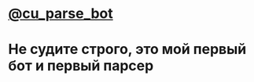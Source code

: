 # [@cu_parse_bot](https://t.me/cu_parse_bot)
# Не судите строго, это мой первый бот и первый парсер
